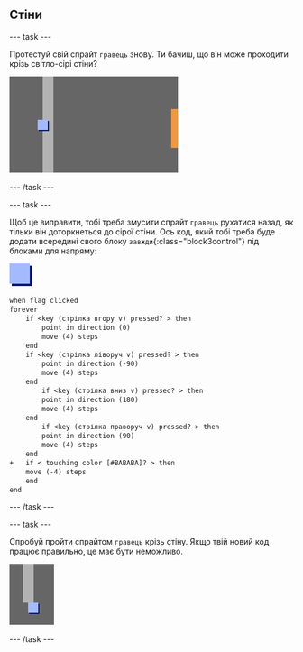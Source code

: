 ## Стіни

--- task ---

Протестуй свій спрайт `гравець` знову. Ти бачиш, що він може проходити крізь світло-сірі стіни?

![знімок екрана](images/world-walls.png)

--- /task ---

--- task ---

Щоб це виправити, тобі треба змусити спрайт `гравець` рухатися назад, як тільки він доторкнеться до сірої стіни. Ось код, який тобі треба буде додати всередині свого блоку `завжди`{:class="block3control"} під блоками для напряму:

![гравець](images/player.png)

```blocks3
when flag clicked
forever
    if <key (стрілка вгору v) pressed? > then
        point in direction (0)
        move (4) steps
    end
    if <key (стрілка ліворуч v) pressed? > then
        point in direction (-90)
        move (4) steps
    end
        if <key (стрілка вниз v) pressed? > then
        point in direction (180)
        move (4) steps
    end
        if <key (стрілка праворуч v) pressed? > then
        point in direction (90)
        move (4) steps
    end
+   if < touching color [#BABABA]? > then
    move (-4) steps
    end
end
```

--- /task ---

--- task ---

Спробуй пройти спрайтом `гравець` крізь стіну. Якщо твій новий код працює правильно, це має бути неможливо.

![знімок екрана](images/world-walls-test.png)

--- /task ---